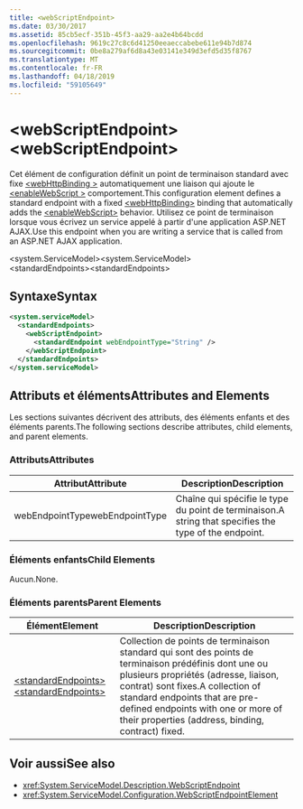 ```yaml
---
title: <webScriptEndpoint>
ms.date: 03/30/2017
ms.assetid: 85cb5ecf-351b-45f3-aa29-aa2e4b64bcdd
ms.openlocfilehash: 9619c27c8c6d41250eeaeccabebe611e94b7d874
ms.sourcegitcommit: 0be8a279af6d8a43e03141e349d3efd5d35f8767
ms.translationtype: MT
ms.contentlocale: fr-FR
ms.lasthandoff: 04/18/2019
ms.locfileid: "59105649"
---
```

# <a name="webscriptendpoint"></a><span data-ttu-id="6f3ae-101">\<webScriptEndpoint></span><span class="sxs-lookup"><span data-stu-id="6f3ae-101">\<webScriptEndpoint></span></span>
<span data-ttu-id="6f3ae-102">Cet élément de configuration définit un point de terminaison standard avec fixe [ \<webHttpBinding >](../../../../../docs/framework/configure-apps/file-schema/wcf/webhttpbinding.md) automatiquement une liaison qui ajoute le [ \<enableWebScript >](../../../../../docs/framework/configure-apps/file-schema/wcf/enablewebscript.md) comportement.</span><span class="sxs-lookup"><span data-stu-id="6f3ae-102">This configuration element defines a standard endpoint with a fixed [\<webHttpBinding>](../../../../../docs/framework/configure-apps/file-schema/wcf/webhttpbinding.md) binding that automatically adds the [\<enableWebScript>](../../../../../docs/framework/configure-apps/file-schema/wcf/enablewebscript.md) behavior.</span></span> <span data-ttu-id="6f3ae-103">Utilisez ce point de terminaison lorsque vous écrivez un service appelé à partir d'une application ASP.NET AJAX.</span><span class="sxs-lookup"><span data-stu-id="6f3ae-103">Use this endpoint when you are writing a service that is called from an ASP.NET AJAX application.</span></span>  
  
<span data-ttu-id="6f3ae-104">\<system.ServiceModel></span><span class="sxs-lookup"><span data-stu-id="6f3ae-104">\<system.ServiceModel></span></span>  
<span data-ttu-id="6f3ae-105">\<standardEndpoints></span><span class="sxs-lookup"><span data-stu-id="6f3ae-105">\<standardEndpoints></span></span>  
  
## <a name="syntax"></a><span data-ttu-id="6f3ae-106">Syntaxe</span><span class="sxs-lookup"><span data-stu-id="6f3ae-106">Syntax</span></span>  
  
```xml  
<system.serviceModel>
  <standardEndpoints>
    <webScriptEndpoint>
      <standardEndpoint webEndpointType="String" />
    </webScriptEndpoint>
  </standardEndpoints>
</system.serviceModel>
```  
  
## <a name="attributes-and-elements"></a><span data-ttu-id="6f3ae-107">Attributs et éléments</span><span class="sxs-lookup"><span data-stu-id="6f3ae-107">Attributes and Elements</span></span>  
 <span data-ttu-id="6f3ae-108">Les sections suivantes décrivent des attributs, des éléments enfants et des éléments parents.</span><span class="sxs-lookup"><span data-stu-id="6f3ae-108">The following sections describe attributes, child elements, and parent elements.</span></span>  
  
### <a name="attributes"></a><span data-ttu-id="6f3ae-109">Attributs</span><span class="sxs-lookup"><span data-stu-id="6f3ae-109">Attributes</span></span>  
  
|<span data-ttu-id="6f3ae-110">Attribut</span><span class="sxs-lookup"><span data-stu-id="6f3ae-110">Attribute</span></span>|<span data-ttu-id="6f3ae-111">Description</span><span class="sxs-lookup"><span data-stu-id="6f3ae-111">Description</span></span>|  
|---------------|-----------------|  
|<span data-ttu-id="6f3ae-112">webEndpointType</span><span class="sxs-lookup"><span data-stu-id="6f3ae-112">webEndpointType</span></span>|<span data-ttu-id="6f3ae-113">Chaîne qui spécifie le type du point de terminaison.</span><span class="sxs-lookup"><span data-stu-id="6f3ae-113">A string that specifies the type of the endpoint.</span></span>|  
  
### <a name="child-elements"></a><span data-ttu-id="6f3ae-114">Éléments enfants</span><span class="sxs-lookup"><span data-stu-id="6f3ae-114">Child Elements</span></span>  
 <span data-ttu-id="6f3ae-115">Aucun.</span><span class="sxs-lookup"><span data-stu-id="6f3ae-115">None.</span></span>  
  
### <a name="parent-elements"></a><span data-ttu-id="6f3ae-116">Éléments parents</span><span class="sxs-lookup"><span data-stu-id="6f3ae-116">Parent Elements</span></span>  
  
|<span data-ttu-id="6f3ae-117">Élément</span><span class="sxs-lookup"><span data-stu-id="6f3ae-117">Element</span></span>|<span data-ttu-id="6f3ae-118">Description</span><span class="sxs-lookup"><span data-stu-id="6f3ae-118">Description</span></span>|  
|-------------|-----------------|  
|[<span data-ttu-id="6f3ae-119">\<standardEndpoints></span><span class="sxs-lookup"><span data-stu-id="6f3ae-119">\<standardEndpoints></span></span>](../../../../../docs/framework/configure-apps/file-schema/wcf/standardendpoints.md)|<span data-ttu-id="6f3ae-120">Collection de points de terminaison standard qui sont des points de terminaison prédéfinis dont une ou plusieurs propriétés (adresse, liaison, contrat) sont fixes.</span><span class="sxs-lookup"><span data-stu-id="6f3ae-120">A collection of standard endpoints that are pre-defined endpoints with one or more of their properties (address, binding, contract) fixed.</span></span>|  
  
## <a name="see-also"></a><span data-ttu-id="6f3ae-121">Voir aussi</span><span class="sxs-lookup"><span data-stu-id="6f3ae-121">See also</span></span>

- <xref:System.ServiceModel.Description.WebScriptEndpoint>
- <xref:System.ServiceModel.Configuration.WebScriptEndpointElement>
